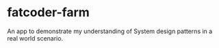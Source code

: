# fatcoder-farm
An app to demonstrate my understanding of  System design patterns in a real world scenario.
